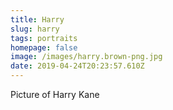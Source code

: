 ```yaml
---
title: Harry
slug: harry
tags: portraits
homepage: false
image: /images/harry.brown-png.jpg
date: 2019-04-24T20:23:57.610Z
---
```

Picture of Harry Kane
